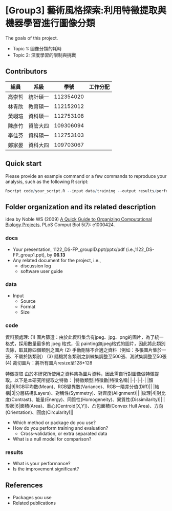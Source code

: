 # [Group3] 藝術風格探索:利用特徵提取與機器學習進行圖像分類
The goals of this project.
- Topic 1: 圖像分類的耗時
- Topic 2: 深度學習的限制與挑戰

## Contributors
|組員|系級|學號|工作分配|
|-|-|-|-|
|高崇哲|統計碩一|112354020||
|林青欣|教育碩一|112152012|| 
|黃翊瑄|資科碩一|112753108||
|陳彥竹|資管大四|109306094||
|李佳芬|資科碩一|112753103||
|鄭家晏|資科大四|109703067||

## Quick start
Please provide an example command or a few commands to reproduce your analysis, such as the following R script:
```R
Rscript code/your_script.R --input data/training --output results/performance.tsv
```

## Folder organization and its related description
idea by Noble WS (2009) [A Quick Guide to Organizing Computational Biology Projects.](https://journals.plos.org/ploscompbiol/article?id=10.1371/journal.pcbi.1000424) PLoS Comput Biol 5(7): e1000424.

### docs
* Your presentation, 1122_DS-FP_groupID.ppt/pptx/pdf (i.e.,1122_DS-FP_group1.ppt), by **06.13**
* Any related document for the project, i.e.,
  * discussion log
  * software user guide

### data
* Input
  * Source
  * Format
  * Size

### code
資料預處理:
(1) 圖片篩選：由於此資料集含有jpeg、jpg、png的圖片，為了統一格式，採用數量最多的 jpeg 格式，但
painting無jpeg格式的圖片，因此將此類別去除，取其餘四個類別之圖片
(2) 手動刪除不合適之資料（例如：多張圖片集於一張、不屬於該類別）
(3) 隨機將各類別之訓練集調整至500張、測試集調整至50張
(4) 裁切圖片：將所有圖片resize至128*128

特徵提取
由於本研究所使用之資料集為圖片資料，因此需自行對圖像做特徵提取。以下是本研究所提取之特徵：
|特徵類型|特徵數|特徵名稱|
|-|-|-|-|
|顏色|9|RGB平均數(Mean)、RGB變異數(Variance)、RGB一階差分值(Diff)|| 
|結構|3|分層結構(Layers)、對稱性(Symmetry)、對齊度(Alignment)||
|紋理|4|對比度(Contrast)、能量(Energy)、同質性(Homogeneity)、異質性(Dissimilarity)||
|形狀|6|面積(Area)、重心(Centroid[X,Y])、凸包面積(Convex Hull Area)、方向(Orientation)、圓度(Circularity)||

* Which method or package do you use?
* How do you perform training and evaluation?
  * Cross-validation, or extra separated data
* What is a null model for comparison?

### results
* What is your performance?
* Is the improvement significant?

## References
* Packages you use
* Related publications
